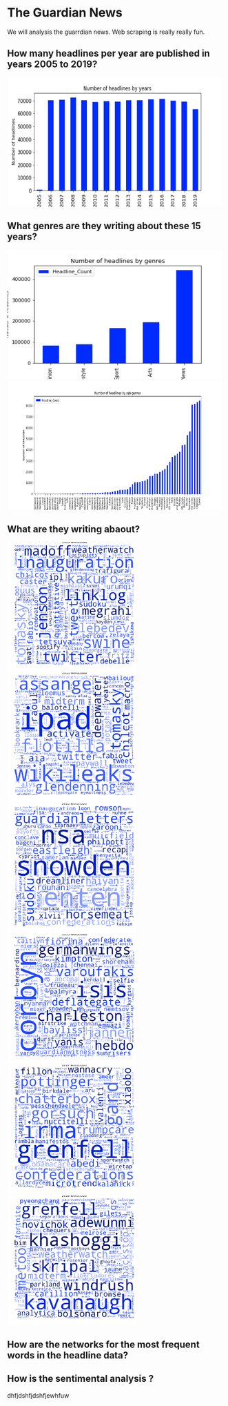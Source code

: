 # The Guardian News

We will analysis the guarrdian news. Web scraping is really really fun. 

## How many headlines per year are published in years 2005 to 2019?

<img src="numberOfHlineperYear.png" width="500" height="300" />

## What genres are they writing about these 15 years?

<img src="numberOfHlineByGenre.png" width="500" height="300" />

<img src="data_subgenre.png" width="500" height="300" />

## What are they writing abaout?

<img src="word_cloud_2009_test.png" width="300" height="300" />
<img src="word_cloud_2010_test.png" width="300" height="300" />
<img src="word_cloud_2013_test.png" width="300" height="300" />
<img src="word_cloud_2015_test.png" width="300" height="300" />
<img src="word_cloud_2017_test.png" width="300" height="300" />
<img src="word_cloud_2018_test.png" width="300" height="300" />

## How are the networks for the most frequent words in the headline data?


## How is the sentimental analysis ?


dhfjdshfjdshfjewhfuw



